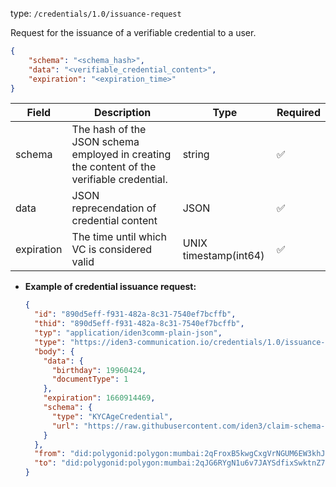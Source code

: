 
type: `/credentials/1.0/issuance-request`

Request for the issuance of a verifiable credential to a user.

```json
{
	"schema": "<schema_hash>",
	"data": "<verifiable_credential_content>",
	"expiration": "<expiration_time>"
}
```

| Field | Description | Type | Required |
| --- | --- | --- | --- |
| schema | The hash of the JSON schema employed in creating the content of the verifiable credential. | string | ✅ |
| data | JSON reprecendation of credential content  | JSON | ✅ |
| expiration | The time until which VC is considered valid | UNIX timestamp(int64) | ✅ |

- **Example of credential issuance request:**
    
    ```json
    {
      "id": "890d5eff-f931-482a-8c31-7540ef7bcffb",
      "thid": "890d5eff-f931-482a-8c31-7540ef7bcffb",
      "typ": "application/iden3comm-plain-json",
      "type": "https://iden3-communication.io/credentials/1.0/issuance-request",
      "body": {
        "data": {
          "birthday": 19960424,
          "documentType": 1
        },
        "expiration": 1660914469,
        "schema": {
          "type": "KYCAgeCredential",
          "url": "https://raw.githubusercontent.com/iden3/claim-schema-vocab/main/schemas/json/KYCAgeCredential-v3.json"
        }
      },
      "from": "did:polygonid:polygon:mumbai:2qFroxB5kwgCxgVrNGUM6EW3khJgCdHHnKTr3VnTcp",
      "to": "did:polygonid:polygon:mumbai:2qJG6RYgN1u6v7JAYSdfixSwktnZ7hMzd4t21SCdNu"
    }
    ```
